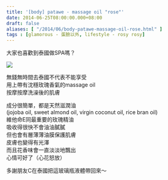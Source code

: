 ```yaml
---
title: '[body] patawe - massage oil "rose"'
date: 2014-06-25T08:00:00.000+08:00
draft: false
aliases: [ "/2014/06/body-patawe-massage-oil-rose.html" ]
tags : [glamorous - 蛋臉以外, lifestyle - rosy rosy]
---
```


大家也喜歡到泰國做SPA嗎？  

![](/images/pataweoil.jpg)

無錢無時間去泰國不代表不能享受  
用上帶有沈穩玫瑰香氣的massage oil  
按摩按摩洗澡後的肌膚  
  
成分很簡單，都是天然滋潤油  
(jojoba oil, sweet almond oil, virgin coconut oil, rice bran oil)  
維他命E同最重要的玫瑰精油  
吸收得很快不會油油膩膩  
但也會有層薄薄油膜保護肌膚  
皮膚也變得有光澤  
而且花香味會一直淡淡地飄出  
心情可好了（心花怒放）  
  
多謝朋友C在泰國把這玻璃瓶液體帶回來～

